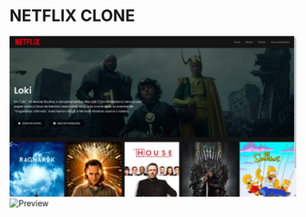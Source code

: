 # NETFLIX CLONE

![Preview](https://raw.githubusercontent.com/ThamyrisSantana/netflix-clone/main/assets/preview1.png)
![Preview](https://raw.githubusercontent.com/ThamyrisSantana/netflix-clone/main/assets/preview2.png,)